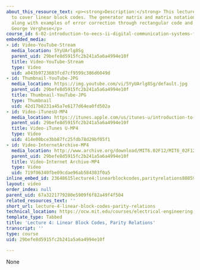 ```yaml
---
about_this_resource_text: <p><strong>Description:</strong> This lecture continues
  to cover linear block codes. The generator matrix and matrix notation are introduced,
  along with examples of error correction through rectangular code and Hamming code.</p><p><strong>Instructor:</strong>
  George Verghese</p>
course_id: 6-02-introduction-to-eecs-ii-digital-communication-systems-fall-2012
embedded_media:
- id: Video-YouTube-Stream
  media_location: 5YyUArlg8Sg
  parent_uid: 29befe8d5915fc2b241a5a6a4994e10f
  title: Video-YouTube-Stream
  type: Video
  uid: a043b9723683fcd7cf9599c386d6049d
- id: Thumbnail-YouTube-JPG
  media_location: https://img.youtube.com/vi/5YyUArlg8Sg/default.jpg
  parent_uid: 29befe8d5915fc2b241a5a6a4994e10f
  title: Thumbnail-YouTube-JPG
  type: Thumbnail
  uid: 42d17b8231a45a7e6177d64ea0fd502a
- id: Video-iTunesU-MP4
  media_location: https://itunes.apple.com/us/itunes-u/introduction-to-eecs-ii-digital/id835987738
  parent_uid: 29befe8d5915fc2b241a5a6a4994e10f
  title: Video-iTunes U-MP4
  type: Video
  uid: 414e00bce3bb87fc25fdb78d29bf05f1
- id: Video-InternetArchive-MP4
  media_location: http://www.archive.org/download/MIT6.02F12/MIT6_02F12_lec04_300k.mp4
  parent_uid: 29befe8d5915fc2b241a5a6a4994e10f
  title: Video-Internet Archive-MP4
  type: Video
  uid: 719f06340fbe09cdae96ab584303f0a5
inline_embed_id: 23648615lecture4:linearblockcodes,parityrelations80859644
layout: video
order_index: null
parent_uid: 67a3221779280e5909f6f82a49f4f504
related_resources_text: ''
short_url: lecture-4-linear-block-codes-parity-relations
technical_location: https://ocw.mit.edu/courses/electrical-engineering-and-computer-science/6-02-introduction-to-eecs-ii-digital-communication-systems-fall-2012/lecture-videos/lecture-4-linear-block-codes-parity-relations
template_type: Tabbed
title: 'Lecture 4: Linear Block Codes, Parity Relations'
transcript: ''
type: course
uid: 29befe8d5915fc2b241a5a6a4994e10f

---
```

None